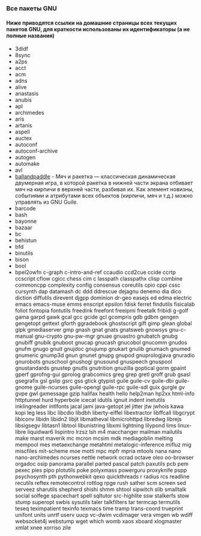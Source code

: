 ### Все пакеты GNU

#### Ниже приводятся ссылки на домашние страницы всех текущих пакетов GNU, для краткости использованы их идентификаторы (а не полные названия)

- 3dldf
- 8sync
- a2ps
- acct
- acm
- adns
- alive
- anastasis
- anubis
- apl
- archimedes
- aris
- artanis
- aspell
- auctex
- autoconf
- autoconf-archive
- autogen
- automake
- avl
- [ballandpaddle](https://www.gnu.org/software/ballandpaddle/) -  Мяч и ракетка — классическая динамическая двумерная игра, в которой ракетка в нижней части экрана отбивает мяч на кирпичи в верхней части, разбивая их. Как элемент новизны, событиями и атрибутами всех объектов (кирпичи, мяч и т.д.) можно управлять из GNU Guile.
- barcode
- bash
- bayonne
- bazaar
- bc
- behistun
- bfd
- binutils
- bison
- bool
- bpel2owfn
c-graph
c-intro-and-ref
ccaudio
ccd2cue
ccide
ccrtp
ccscript
cflow
cgicc
chess
cim c
lasspath
classpathx
clisp
combine
commoncpp
complexity
config
consensus
coreutils
cpio
cppi
cssc
cursynth
dap datamash dc ddd ddrescue dejagnu denemo dia dico diction diffutils direvent djgpp dominion dr-geo easejs ed edma electric emacs emacs-muse emms enscript epsilon fdisk ferret findutils fisicalab foliot fontopia fontutils freedink freefont freeipmi freetalk fribidi g-golf gama garpd gawk gcal gcc gcide gcl gcompris gdb gdbm gengen gengetopt gettext gforth ggradebook ghostscript gift gimp glean global glpk gmediaserver gmp gnash gnat gnats gnatsweb gnowsys gnu-c-manual gnu-crypto gnu-pw-mgr gnuae gnuastro gnubatch gnubg gnubiff gnubik gnuboot gnucap gnucash gnucobol gnucomm gnudos gnufm gnugo gnuit gnujdoc gnujump gnukart gnulib gnumach gnumed gnumeric gnump3d gnun gnunet gnupg gnupod gnuprologjava gnuradio gnurobots gnuschool gnushogi gnusound gnuspeech gnuspool gnustandards gnustep gnutls gnutrition gnuzilla goptical gorm gpaint gperf gprofng-gui gprolog grabcomics greg grep gretl groff grub gsasl gsegrafix gsl gslip gsrc gss gtick gtypist guile guile-cv guile-dbi guile-gnome guile-ncurses guile-opengl guile-rpc guile-sdl guix gurgle gv gvpe gwl gxmessage gzip halifax health hello help2man hp2xx html-info httptunnel hurd hyperbole icecat idutils ignuit indent inetutils inklingreader intlfonts jacal jami java-getopt jel jitter jtw jwhois kawa kopi leg less libc libcdio libdbh liberty-eiffel libextractor libffcall libgcrypt libiconv libidn libidn2 libjit libmatheval libmicrohttpd libredwg librejs libsigsegv libtasn1 libtool libunistring libxmi lightning lilypond lims linux-libre liquidwar6 lispintro lrzsz lsh m4 macchanger mailman mailutils make marst maverik mc mcron mcsim mdk mediagoblin melting mempool mes metaexchange metahtml metalogic-inference mifluz mig miscfiles mit-scheme moe motti mpc mpfr mpria mtools nana nano nano-archimedes ncurses nettle network ocrad octave oleo oo-browser orgadoc osip panorama parallel parted pascal patch paxutils pcb pem pexec pies pipo plotutils poke polyxmass powerguru proxyknife pspp psychosynth pth pythonwebkit qexo quickthreads r radius rcs readline recutils reftex remotecontrol rottlog rpge rush sather scm screen sed serveez sharutils shepherd shishi shmm shtool sipwitch slib smalltalk social solfege spacechart spell sqltutor src-highlite ssw stalkerfs stow stump superopt swbis sysutils taler talkfilters tar termcap termutils teseq teximpatient texinfo texmacs time tramp trans-coord trueprint unifont units unrtf userv uucp vc-dwim vcdimager vera vmgen wb wdiff websocket4j webstump wget which womb xaos xboard xlogmaster xmlat xnee xorriso zile
